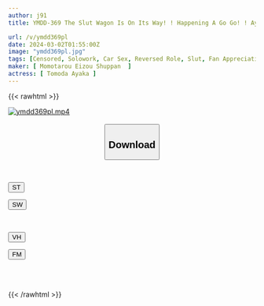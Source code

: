 ```yaml
---
author: j91
title: YMDD-369 The Slut Wagon Is On Its Way! ! Happening A Go Go! ! Ayaka Tomoda And Liz's Unusual Journey God Kai Gomen! The Ultimate Erotic Quest With All The Dick-eating! Roppongi Drive For Adults Who Don't Have Time To Get Thirsty

url: /v/ymdd369pl
date: 2024-03-02T01:55:00Z
image: "ymdd369pl.jpg"
tags: [Censored, Solowork, Car Sex, Reversed Role, Slut, Fan Appreciation, Bitch	]
maker: [ Momotarou Eizou Shuppan  ]
actress: [ Tomoda Ayaka ]
---
```



{{< rawhtml >}}

<div class="video" data-videoid="2KVeBxMyyRujWz">
    <a href="javascript:;">
        <img src="/v/ymdd369pl/ymdd369pl.jpg" width="WIDTH" height="HEIGHT" alt="ymdd369pl.mp4" loading="lazy">
    </a>
</div>

<script type="text/javascript" src="https://j91.asia/asset/on-demand-st.js"></script>

<br>
  <link rel="stylesheet" href="https://j91.asia/asset/bs5.css">
  
  <center>
  <button class="btn btn-primary" type="button" data-bs-toggle="collapse" data-bs-target=".multi-collapse" aria-expanded="false" aria-controls="multiCollapseExample1 multiCollapseExample2"><h2>Download</h2></button></center>
</p>
<div class="row">
  <div class="col">
    <div class="collapse multi-collapse" id="multiCollapseExample1">
      <div class="card card-body">
	      	      <br>
<div class="buttons">  
<p><a href="https://streamtape.to/v/2KVeBxMyyRujWz" target="_blank"><button class="btn-hover color-3"><i class="fa fa-download"></i> ST</button></a></p>
<p><a href="https://cdnwish.com/f1kcdartwk8t" target="_blank"><button class="btn-hover color-2"><i class="fa fa-download"></i> SW</button></a></p></div>
    </div>
  </div>
</div>
  <div class="col">
    <div class="collapse multi-collapse" id="multiCollapseExample2">
      <div class="card card-body">
	      <br>
<div class="buttons">
<p><a href="https://vidhidepro.com/f/c2urktwmeepm"><button class="btn-hover color-9"><i class="fa fa-download"></i> VH</button></a></p>
<p><a href="https://filemoon.sx/d/1lzrege60e5x"><button class="btn-hover color-8"><i class="fa fa-download"></i> FM</button></a></p></div>
<br><br>
      </div>
    </div>
  </div>
</div>

{{< /rawhtml >}}